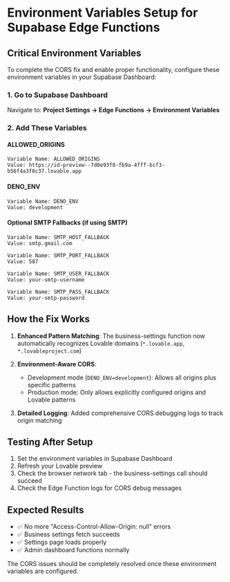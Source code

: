 # Environment Variables Setup for Supabase Edge Functions

## Critical Environment Variables

To complete the CORS fix and enable proper functionality, configure these environment variables in your Supabase Dashboard:

### 1. Go to Supabase Dashboard
Navigate to: **Project Settings → Edge Functions → Environment Variables**

### 2. Add These Variables

#### ALLOWED_ORIGINS
```
Variable Name: ALLOWED_ORIGINS
Value: https://id-preview--7d0e93f8-fb9a-4fff-bcf3-b56f4a3f8c37.lovable.app
```

#### DENO_ENV  
```
Variable Name: DENO_ENV
Value: development
```

#### Optional SMTP Fallbacks (if using SMTP)
```
Variable Name: SMTP_HOST_FALLBACK
Value: smtp.gmail.com

Variable Name: SMTP_PORT_FALLBACK  
Value: 587

Variable Name: SMTP_USER_FALLBACK
Value: your-smtp-username

Variable Name: SMTP_PASS_FALLBACK
Value: your-smtp-password
```

## How the Fix Works

1. **Enhanced Pattern Matching**: The business-settings function now automatically recognizes Lovable domains (`*.lovable.app`, `*.lovableproject.com`)

2. **Environment-Aware CORS**: 
   - Development mode (`DENO_ENV=development`): Allows all origins plus specific patterns
   - Production mode: Only allows explicitly configured origins and Lovable patterns

3. **Detailed Logging**: Added comprehensive CORS debugging logs to track origin matching

## Testing After Setup

1. Set the environment variables in Supabase Dashboard
2. Refresh your Lovable preview
3. Check the browser network tab - the business-settings call should succeed
4. Check the Edge Function logs for CORS debug messages

## Expected Results

- ✅ No more "Access-Control-Allow-Origin: null" errors
- ✅ Business settings fetch succeeds
- ✅ Settings page loads properly
- ✅ Admin dashboard functions normally

The CORS issues should be completely resolved once these environment variables are configured.